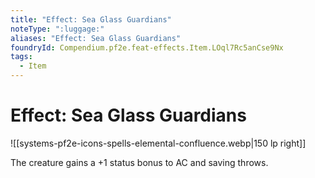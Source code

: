 ```yaml
---
title: "Effect: Sea Glass Guardians"
noteType: ":luggage:"
aliases: "Effect: Sea Glass Guardians"
foundryId: Compendium.pf2e.feat-effects.Item.LOql7Rc5anCse9Nx
tags:
  - Item
---
```


# Effect: Sea Glass Guardians
![[systems-pf2e-icons-spells-elemental-confluence.webp|150 lp right]]

The creature gains a +1 status bonus to AC and saving throws.
